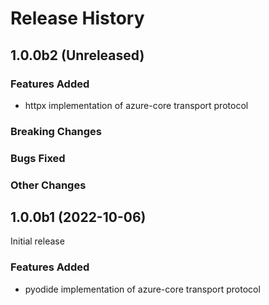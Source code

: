 # Release History

## 1.0.0b2 (Unreleased)

### Features Added

- httpx implementation of azure-core transport protocol

### Breaking Changes

### Bugs Fixed

### Other Changes

## 1.0.0b1 (2022-10-06)

Initial release

### Features Added

- pyodide implementation of azure-core transport protocol
